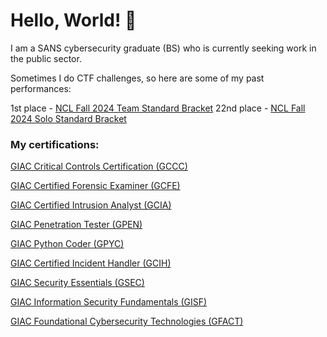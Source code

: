 # Hello, World! 👋

I am a SANS cybersecurity graduate (BS) who is currently seeking work in the public sector. 

Sometimes I do CTF challenges, so here are some of my past performances:

1st place - [NCL Fall 2024 Team Standard Bracket](https://cyberskyline.com/report/02UBGQH38H3E)
22nd place - [NCL Fall 2024 Solo Standard Bracket](https://cyberskyline.com/report/3FCQ51HVEVFE)

### My certifications:
[GIAC Critical Controls Certification (GCCC)](https://www.credly.com/badges/acfb6c9c-ca91-47e5-800b-baa80e09666e)

[GIAC Certified Forensic Examiner (GCFE)](https://www.credly.com/badges/326ad7d8-bd07-4ca1-8cc8-e2663016297a)

[GIAC Certified Intrusion Analyst (GCIA)](https://www.credly.com/badges/bf838c5a-03ec-4856-addd-04b81e5cc0a8)

[GIAC Penetration Tester (GPEN)](https://www.credly.com/badges/dc2629dd-cee6-4362-9502-b85badbcafb4)

[GIAC Python Coder (GPYC)](https://www.credly.com/badges/3d25b026-f3b2-4c0e-8f99-0ea89fc9c922)

[GIAC Certified Incident Handler (GCIH)](https://www.credly.com/badges/192523b8-0871-48f2-bf03-5931ae4dcfc5)

[GIAC Security Essentials (GSEC)](https://www.credly.com/badges/438ec7ad-de16-499e-81af-3d6d6d7ee7fa)

[GIAC Information Security Fundamentals (GISF)](https://www.credly.com/badges/83e75cec-9eab-431e-9e06-a3b6cf5690eb)

[GIAC Foundational Cybersecurity Technologies (GFACT)](https://www.credly.com/badges/2c13f3ee-16e7-48b2-aa37-49b630e5a0bc)

